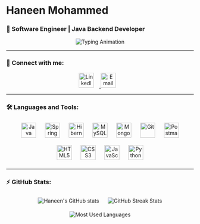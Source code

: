 # Haneen Mohammed

### 🚀 Software Engineer | Java Backend Developer

<p align="center">
  <img src="https://readme-typing-svg.demolab.com?font=Fira+Code&weight=500&pause=1000&color=FFDDC1&background=00000000&center=true&vCenter=true&width=500&height=50&lines=Java+Backend+Developer;Problem+Solver;Open+Source+Contributor;Always+Learning" alt="Typing Animation" />
</p>

---

### 💬 **Connect with me:**

<p align="center">
  <a href="https://linkedin.com/in/haneenmohamed" target="_blank">
    <img src="https://img.icons8.com/color/48/000000/linkedin.png" alt="LinkedIn" width="40" height="40" style="margin-right: 15px;"/>
  </a>
 
  <a href="mailto:haneen.m.elfeky@gmail.com" target="_blank">
    <img src="https://img.icons8.com/color/48/000000/gmail-new.png" alt="Email" width="40" height="40" style="margin-right: 15px;"/>
  </a>
</p>

---

### 🛠️ **Languages and Tools:**

<p align="center">
  <img src="https://img.icons8.com/color/48/000000/java-coffee-cup-logo.png" alt="Java" width="40" height="40" style="margin: 10px;"/>
  <img src="https://img.icons8.com/color/48/000000/spring-logo.png" alt="Spring Boot" width="40" height="40" style="margin: 10px;"/>
  <img src="https://img.icons8.com/color/48/000000/hibernate.png" alt="Hibernate" width="40" height="40" style="margin: 10px;"/>
  <img src="https://img.icons8.com/color/48/000000/mysql-logo.png" alt="MySQL" width="40" height="40" style="margin: 10px;"/>
  <img src="https://img.icons8.com/color/48/000000/mongodb.png" alt="MongoDB" width="40" height="40" style="margin: 10px;"/>
  <img src="https://img.icons8.com/color/48/000000/git.png" alt="Git" width="40" height="40" style="margin: 10px;"/>
  <img src="https://uxwing.com/wp-content/themes/uxwing/download/brands-and-social-media/postman-icon.png" alt="Postman" width="40" height="40" style="margin: 10px;"/>
  <img src="https://img.icons8.com/color/48/000000/html-5.png" alt="HTML5" width="40" height="40" style="margin: 10px;"/>
  <img src="https://img.icons8.com/color/48/000000/css3.png" alt="CSS3" width="40" height="40" style="margin: 10px;"/>
  <img src="https://img.icons8.com/color/48/000000/javascript.png" alt="JavaScript" width="40" height="40" style="margin: 10px;"/>
  <img src="https://img.icons8.com/color/48/000000/python.png" alt="Python" width="40" height="40" style="margin: 10px;"/>
</p>

---

### ⚡ **GitHub Stats:**

<p align="center">
  <img src="https://github-readme-stats.vercel.app/api?username=Ho0nn&show_icons=true&theme=radical" alt="Haneen's GitHub stats" style="margin: 10px;"/>
  <img src="https://github-readme-streak-stats.herokuapp.com/?user=Ho0nn&theme=dark" alt="GitHub Streak Stats" style="margin: 10px;"/>
  <img src="https://github-readme-stats.vercel.app/api/top-langs/?username=Ho0nn&layout=compact&theme=radical" alt="Most Used Languages" style="margin: 10px;"/>
</p>
